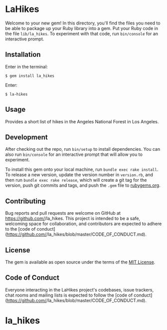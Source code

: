 # LaHikes

Welcome to your new gem! In this directory, you'll find the files you need to be able to package up your Ruby library into a gem. Put your Ruby code in the file `lib/la_hikes`. To experiment with that code, run `bin/console` for an interactive prompt.


## Installation

Enter in the terminal:

    $ gem install la_hikes

Enter:

    $ la-hikes

## Usage

Provides a short list of hikes in the Angeles National Forest in Los Angeles.

## Development

After checking out the repo, run `bin/setup` to install dependencies. You can also run `bin/console` for an interactive prompt that will allow you to experiment.

To install this gem onto your local machine, run `bundle exec rake install`. To release a new version, update the version number in `version.rb`, and then run `bundle exec rake release`, which will create a git tag for the version, push git commits and tags, and push the `.gem` file to [rubygems.org](https://rubygems.org).

## Contributing

Bug reports and pull requests are welcome on GitHub at https://github.com/<github username>/la_hikes. This project is intended to be a safe, welcoming space for collaboration, and contributors are expected to adhere to the [code of conduct](https://github.com/<github username>/la_hikes/blob/master/CODE_OF_CONDUCT.md).


## License

The gem is available as open source under the terms of the [MIT License](https://opensource.org/licenses/MIT).

## Code of Conduct

Everyone interacting in the LaHikes project's codebases, issue trackers, chat rooms and mailing lists is expected to follow the [code of conduct](https://github.com/<github username>/la_hikes/blob/master/CODE_OF_CONDUCT.md).
# la_hikes

